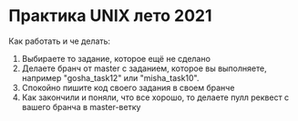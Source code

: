 # Практика UNIX лето 2021

Как работать и че делать:

1) Выбираете то задание, которое ещё не сделано
1) Делаете бранч от master с заданием, которое вы выполняете, например "gosha_task12" или "misha_task10".
2) Спокойно пишите код своего задания в своем бранче
3) Как закончили и поняли, что все хорошо, то делаете пулл реквест с вашего бранча в master-ветку
